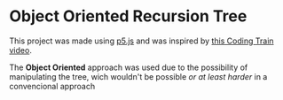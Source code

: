 <h1>Object Oriented Recursion Tree</h1>
<p>This project was made using <a href = "https://p5js.org/">p5.js</a> and was inspired by <a href = "https://www.youtube.com/watch?v=fcdNSZ9IzJM">this Coding Train video</a>.</p>

<p>The <strong>Object Oriented</strong> approach was used due to the possibility of manipulating the tree, wich wouldn't be possible <em>or at least harder</em> in a convencional
approach</p>
